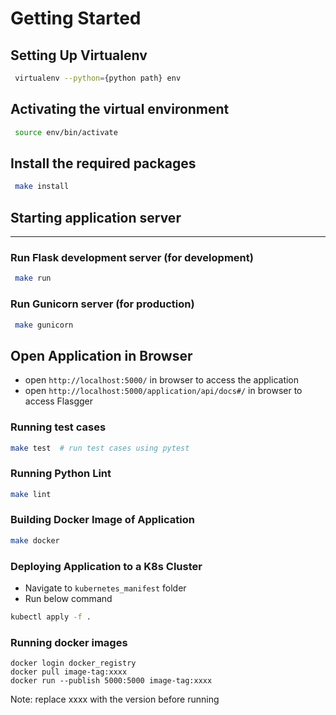 # Getting Started

## Setting Up Virtualenv
  ```sh
   virtualenv --python={python path} env
   ```

## Activating the virtual environment

  ```sh
   source env/bin/activate
   ```

## Install the required packages

  ```sh
   make install
   ```

## Starting application server
-------
### Run Flask development server (for development)
  ```sh
   make run
   ```

### Run Gunicorn server (for production)
  ```sh
   make gunicorn
   ```

## Open Application in Browser
* open `http://localhost:5000/` in browser to access the application
* open `http://localhost:5000/application/api/docs#/` in browser to access Flasgger

### Running test cases

```sh
make test  # run test cases using pytest
```

### Running Python Lint

```sh
make lint 
```


### Building Docker Image of Application

```sh
make docker 
```

### Deploying Application to a K8s Cluster

* Navigate to `kubernetes_manifest` folder
* Run below command
```sh
kubectl apply -f .
```

### Running docker images

```
docker login docker_registry
docker pull image-tag:xxxx
docker run --publish 5000:5000 image-tag:xxxx
```

Note: replace xxxx with the version before running
